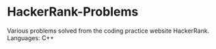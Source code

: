 # HackerRank-Problems
Various problems solved from the coding practice website HackerRank.
Languages: C++
